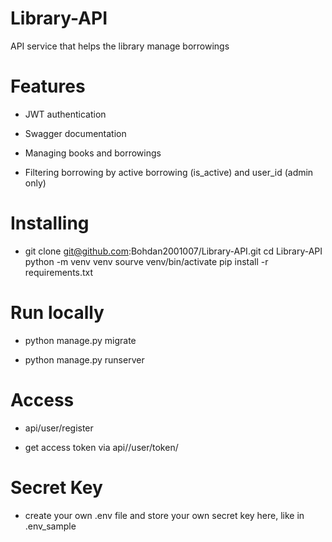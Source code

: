 # Library-API

API service that helps the library manage borrowings

# Features

- JWT authentication

- Swagger documentation

- Managing books and borrowings

- Filtering borrowing by active borrowing (is_active) and user_id (admin only)

# Installing

- git clone git@github.com:Bohdan2001007/Library-API.git
cd Library-API
python -m venv venv
sourve venv/bin/activate
pip install -r requirements.txt

# Run locally

- python manage.py migrate

- python manage.py runserver

# Access

- api/user/register

- get access token via api//user/token/

# Secret Key

- create your own .env file and store your own secret key here, like in .env_sample
